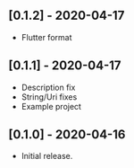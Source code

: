 ## [0.1.2] - 2020-04-17

* Flutter format

## [0.1.1] - 2020-04-17

* Description fix
* String/Uri fixes
* Example project

## [0.1.0] - 2020-04-16

* Initial release.
